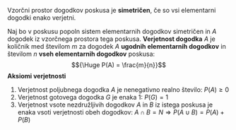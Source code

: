 Vzorčni prostor dogodkov poskusa je **simetričen**, če so vsi elementarni dogodki enako verjetni.

Naj bo v poskusu popoln sistem elementarnih dogodkov simetričen in $A$ dogodek iz vzorčnega prostora tega poskusa.
**Verjetnost dogodka** $A$ je količnik med številom $m$ za dogodek $A$ **ugodnih elementarnih dogodkov** in številom $n$ **vseh elementarnih dogodkov** poskusa:
$${\Huge P(A) = \frac{m}{n}}$$
**Aksiomi verjetnosti**
1. Verjetnost poljubnega dogodka $A$ je nenegativno realno število: $P(A) \geq 0$
2. Verjetnost gotovega dogodka $G$ je enaka 1: $P(G) = 1$
3. Verjetnost vsote nezdružljivih dogodkov $A$ in $B$ iz istega poskusa je enaka vsoti verjetnosti obeh dogodkov: $A \cap B = N \Rightarrow P(A\cup B) = P(A) + P(B)$